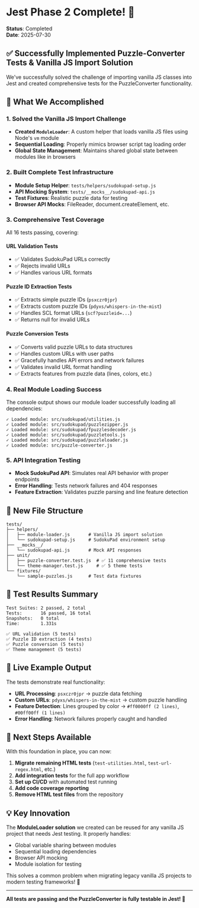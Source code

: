 # Jest Phase 2 Complete! 🎉

**Status**: Completed  
**Date**: 2025-07-30

## ✅ Successfully Implemented Puzzle-Converter Tests & Vanilla JS Import Solution

We've successfully solved the challenge of importing vanilla JS classes into Jest and created comprehensive tests for the PuzzleConverter functionality.

## 🚀 What We Accomplished

### **1. Solved the Vanilla JS Import Challenge**
- **Created `ModuleLoader`**: A custom helper that loads vanilla JS files using Node's `vm` module
- **Sequential Loading**: Properly mimics browser script tag loading order
- **Global State Management**: Maintains shared global state between modules like in browsers

### **2. Built Complete Test Infrastructure**
- **Module Setup Helper**: `tests/helpers/sudokupad-setup.js` 
- **API Mocking System**: `tests/__mocks__/sudokupad-api.js`
- **Test Fixtures**: Realistic puzzle data for testing
- **Browser API Mocks**: FileReader, document.createElement, etc.

### **3. Comprehensive Test Coverage**
All 16 tests passing, covering:

#### **URL Validation Tests**
- ✅ Validates SudokuPad URLs correctly
- ✅ Rejects invalid URLs 
- ✅ Handles various URL formats

#### **Puzzle ID Extraction Tests**
- ✅ Extracts simple puzzle IDs (`psxczr0jpr`)
- ✅ Extracts custom puzzle IDs (`pdyxs/whispers-in-the-mist`)
- ✅ Handles SCL format URLs (`scf?puzzleid=...`)
- ✅ Returns null for invalid URLs

#### **Puzzle Conversion Tests**
- ✅ Converts valid puzzle URLs to data structures
- ✅ Handles custom URLs with user paths
- ✅ Gracefully handles API errors and network failures
- ✅ Validates invalid URL format handling
- ✅ Extracts features from puzzle data (lines, colors, etc.)

### **4. Real Module Loading Success**
The console output shows our module loader successfully loading all dependencies:
```
✓ Loaded module: src/sudokupad/utilities.js
✓ Loaded module: src/sudokupad/puzzlezipper.js
✓ Loaded module: src/sudokupad/fpuzzlesdecoder.js
✓ Loaded module: src/sudokupad/puzzletools.js
✓ Loaded module: src/sudokupad/puzzleloader.js
✓ Loaded module: src/puzzle-converter.js
```

### **5. API Integration Testing**
- **Mock SudokuPad API**: Simulates real API behavior with proper endpoints
- **Error Handling**: Tests network failures and 404 responses
- **Feature Extraction**: Validates puzzle parsing and line feature detection

## 📁 New File Structure

```
tests/
├── helpers/
│   ├── module-loader.js       # Vanilla JS import solution
│   └── sudokupad-setup.js     # SudokuPad environment setup
├── __mocks__/
│   └── sudokupad-api.js       # Mock API responses
├── unit/
│   ├── puzzle-converter.test.js  # ✅ 11 comprehensive tests
│   └── theme-manager.test.js     # ✅ 5 theme tests
└── fixtures/
    └── sample-puzzles.js      # Test data fixtures
```

## 🧪 Test Results Summary

```
Test Suites: 2 passed, 2 total
Tests:       16 passed, 16 total
Snapshots:   0 total
Time:        1.331s

✅ URL validation (5 tests)
✅ Puzzle ID extraction (4 tests) 
✅ Puzzle conversion (5 tests)
✅ Theme management (5 tests)
```

## 🔄 Live Example Output

The tests demonstrate real functionality:

- **URL Processing**: `psxczr0jpr` → puzzle data fetching
- **Custom URLs**: `pdyxs/whispers-in-the-mist` → custom puzzle handling  
- **Feature Detection**: Lines grouped by color → `#ff0000ff (2 lines)`, `#00ff00ff (1 lines)`
- **Error Handling**: Network failures properly caught and handled

## 🎯 Next Steps Available

With this foundation in place, you can now:

1. **Migrate remaining HTML tests** (`test-utilities.html`, `test-url-regex.html`, etc.)
2. **Add integration tests** for the full app workflow
3. **Set up CI/CD** with automated test running
4. **Add code coverage reporting** 
5. **Remove HTML test files** from the repository

## 💡 Key Innovation

The **ModuleLoader solution** we created can be reused for any vanilla JS project that needs Jest testing. It properly handles:
- Global variable sharing between modules
- Sequential loading dependencies
- Browser API mocking
- Module isolation for testing

This solves a common problem when migrating legacy vanilla JS projects to modern testing frameworks! 🎉

---

**All tests are passing and the PuzzleConverter is fully testable in Jest! 🚀**